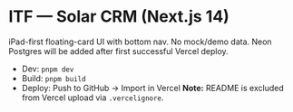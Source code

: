 # ITF — Solar CRM (Next.js 14)
iPad-first floating-card UI with bottom nav. No mock/demo data. Neon Postgres will be added after first successful Vercel deploy.
- Dev: `pnpm dev`
- Build: `pnpm build`
- Deploy: Push to GitHub → Import in Vercel
**Note:** README is excluded from Vercel upload via `.vercelignore`.
